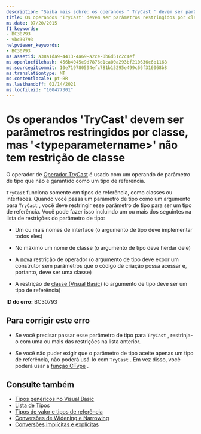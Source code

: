 ```yaml
---
description: "Saiba mais sobre: os operandos ' TryCast ' devem ser parâmetros de tipo com restrição de classe, mas ' <typeparametername> ' não tem restrição de classe"
title: Os operandos 'TryCast' devem ser parâmetros restringidos por classe, mas '<typeparametername>' não tem restrição de classe
ms.date: 07/20/2015
f1_keywords:
- BC30793
- vbc30793
helpviewer_keywords:
- BC30793
ms.assetid: a38a1da9-4413-4a69-a2ce-0b6d51c2c4ef
ms.openlocfilehash: 456b4045e9d7876d1ca00a293bf210636c6b1168
ms.sourcegitcommit: 10e719780594efc781b15295e499c66f316068b8
ms.translationtype: MT
ms.contentlocale: pt-BR
ms.lasthandoff: 02/14/2021
ms.locfileid: "100477301"
---
```

# <a name="trycast-operands-must-be-class-constrained-type-parameters-but-typeparametername-has-no-class-constraint"></a>Os operandos 'TryCast' devem ser parâmetros restringidos por classe, mas '\<typeparametername>' não tem restrição de classe

O operador de [Operador TryCast](../language-reference/operators/trycast-operator.md) é usado com um operando de parâmetro de tipo que não é garantido como um tipo de referência.  
  
 `TryCast` funciona somente em tipos de referência, como classes ou interfaces. Quando você passa um parâmetro de tipo como um argumento para `TryCast` , você deve restringir esse parâmetro de tipo para ser um tipo de referência. Você pode fazer isso incluindo um ou mais dos seguintes na lista de restrições do parâmetro de tipo:  
  
- Um ou mais nomes de interface (o argumento de tipo deve implementar todos eles)  
  
- No máximo um nome de classe (o argumento de tipo deve herdar dele)  
  
- A [nova](../language-reference/operators/new-operator.md) restrição de operador (o argumento de tipo deve expor um construtor sem parâmetros que o código de criação possa acessar e, portanto, deve ser uma classe)  
  
- A restrição de [classe (Visual Basic)](../language-reference/statements/class-statement.md) (o argumento de tipo deve ser um tipo de referência)  
  
 **ID do erro:** BC30793  
  
## <a name="to-correct-this-error"></a>Para corrigir este erro  
  
- Se você precisar passar esse parâmetro de tipo para `TryCast` , restrinja-o com uma ou mais das restrições na lista anterior.  
  
- Se você não puder exigir que o parâmetro de tipo aceite apenas um tipo de referência, não poderá usá-lo com `TryCast` . Em vez disso, você poderá usar a [função CType](../language-reference/functions/ctype-function.md) .  
  
## <a name="see-also"></a>Consulte também

- [Tipos genéricos no Visual Basic](../programming-guide/language-features/data-types/generic-types.md)
- [Lista de Tipos](../language-reference/statements/type-list.md)
- [Tipos de valor e tipos de referência](../programming-guide/language-features/data-types/value-types-and-reference-types.md)
- [Conversões de Widening e Narrowing](../programming-guide/language-features/data-types/widening-and-narrowing-conversions.md)
- [Conversões implícitas e explícitas](../programming-guide/language-features/data-types/implicit-and-explicit-conversions.md)
